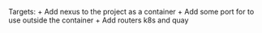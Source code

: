 Targets:
    + Add nexus to the project as a container
    + Add some port for to use outside the container
    + Add routers k8s and quay